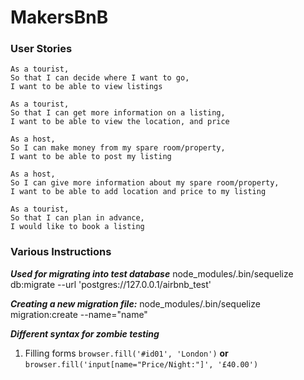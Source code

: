 # MakersBnB

### User Stories
```
As a tourist,
So that I can decide where I want to go,
I want to be able to view listings
```

```
As a tourist,
So that I can get more information on a listing,
I want to be able to view the location, and price
```

```
As a host,
So I can make money from my spare room/property,
I want to be able to post my listing
```

```
As a host,
So I can give more information about my spare room/property,
I want to be able to add location and price to my listing
```

```
As a tourist,
So that I can plan in advance,
I would like to book a listing
```


### Various Instructions


***Used for migrating into test database***
node_modules/.bin/sequelize db:migrate --url 'postgres://127.0.0.1/airbnb_test'

***Creating a new migration file:***
node_modules/.bin/sequelize migration:create --name="name"

***Different syntax for zombie testing***
1. Filling forms
```browser.fill('#id01', 'London')```
**or**
```browser.fill('input[name="Price/Night:"]', '£40.00')```
